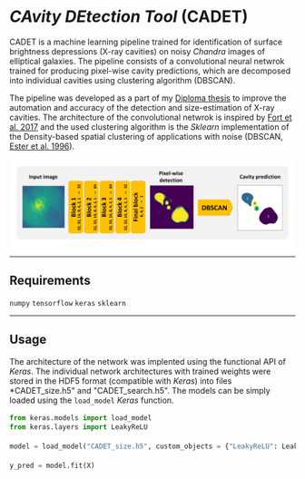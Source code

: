 # *CAvity DEtection Tool* (CADET)
CADET is a machine learning pipeline trained for identification of surface brightness depressions (X-ray cavities) on noisy *Chandra* images of elliptical galaxies. The pipeline consists of a convolutional neural netwrok trained for producing pixel-wise cavity predictions, which are decomposed into individual cavities using clustering algorithm (DBSCAN). 

The pipeline was developed as a part of my [Diploma thesis](pdfs/diploma_thesis.pdf) to improve the automation and accuracy of the detection and size-estimation of X-ray cavities. The architecture of the convolutional netwrok is inspired by [Fort et al. 2017](https://ui.adsabs.harvard.edu/abs/2017arXiv171200523F/abstract) and the used clustering algorithm is the *Sklearn* implementation of the Density-based spatial clustering of applications with noise (DBSCAN, [Ester et al. 1996](https://citeseerx.ist.psu.edu/viewdoc/summary?doi=10.1.1.121.9220)). 

![](figures/architecture.png)

---

## Requirements

`numpy`
`tensorflow`
`keras`
`sklearn`

---

## Usage

The architecture of the network was implented using the functional API of *Keras*.
The individual network architectures with trained weights were stored in the HDF5 format (compatible with *Keras*) into files *CADET_size.h5" and "CADET_search.h5". The models can be simply loaded using the `load_model` *Keras* function.

```python
from keras.models import load_model
from keras.layers import LeakyReLU

model = load_model("CADET_size.h5", custom_objects = {"LeakyReLU": LeakyReLU})

y_pred = model.fit(X)
```

